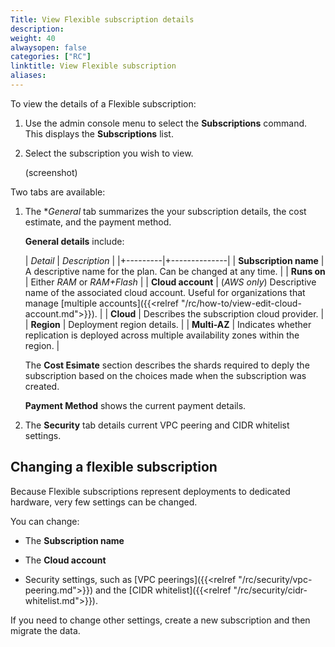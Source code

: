 ```yaml
---
Title: View Flexible subscription details
description:
weight: 40
alwaysopen: false
categories: ["RC"]
linktitle: View Flexible subscription
aliases: 
---
```

To view the details of a Flexible subscription:

1.  Use the admin console menu to select the **Subscriptions** command.  This displays the **Subscriptions** list.

1.  Select the subscription you wish to view.

    (screenshot)

Two tabs are available:

1.  The **General* tab summarizes the your subscription details, the cost estimate, and the payment method.
    
    **General details** include:
    
    | _Detail_ | _Description_ |
    |+---------|+--------------|
    | **Subscription name** | A descriptive name for the plan.  Can be changed at any time. |
    | **Runs on** | Either _RAM_ or _RAM+Flash_ |
    | **Cloud account** | (_AWS only_) Descriptive name of the associated cloud account.  Useful for organizations that manage [multiple accounts]({{<relref "/rc/how-to/view-edit-cloud-account.md">}}). |
    | **Cloud** | Describes the subscription cloud provider. |
    | **Region** | Deployment region details. | 
    | **Multi-AZ** | Indicates whether replication is deployed across multiple availability zones within the region. |
    
    The **Cost Esimate** section describes the shards required to deply the subscription based on the choices made when the subscription was created.  
    
    **Payment Method** shows the current payment details.
    
1.  The **Security** tab details current VPC peering and CIDR whitelist settings.

## Changing a flexible subscription

Because Flexible subscriptions represent deployments to dedicated hardware, very few settings can be changed.

You can change:

- The **Subscription name**

- The **Cloud account**

- Security settings, such as [VPC peerings]({{<relref "/rc/security/vpc-peering.md">}}) and the [CIDR whitelist]({{<relref "/rc/security/cidr-whitelist.md">}}).

If you need to change other settings, create a new subscription and then migrate the data.

